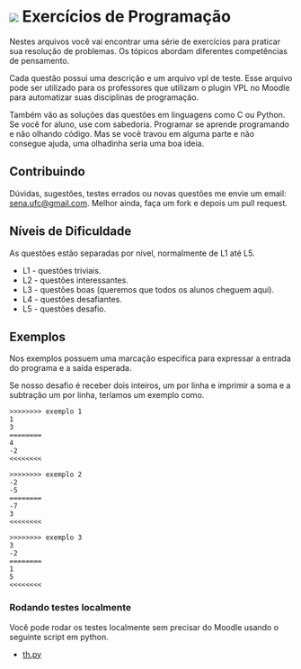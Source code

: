 ![](https:/qxcodefup/assets/raw/master/header.png)
Exercícios de Programação 
=========================

Nestes arquivos você vai encontrar uma série de exercícios para praticar sua
resolução de problemas. Os tópicos abordam diferentes competências de
pensamento.

Cada questão possui uma descrição e um arquivo vpl de teste. Esse arquivo pode
ser utilizado para os professores que utilizam o plugin VPL no Moodle para
automatizar suas disciplinas de programação.

Também vão as soluções das questões em linguagens como C ou Python. Se você
for aluno, use com sabedoria. Programar se aprende programando e não olhando código. Mas se você travou em alguma parte e não consegue ajuda, uma olhadinha seria uma boa ideia.

## Contribuindo

Dúvidas, sugestões, testes errados ou novas questões me envie um email:
sena.ufc@gmail.com. Melhor ainda, faça um fork e depois um pull request.

## Níveis de Dificuldade

As questões estão separadas por nível, normalmente de L1 até L5.

- L1 - questões triviais.
- L2 - questões interessantes.
- L3 - questões boas (queremos que todos os alunos cheguem aqui).
- L4 - questões desafiantes.
- L5 - questões desafio.

## Exemplos

Nos exemplos possuem uma marcação especifica para expressar a entrada do programa e a saída esperada. 

Se nosso desafio é receber dois inteiros, um por linha e imprimir a soma e a subtração um por linha, teríamos um exemplo como.


```
>>>>>>>> exemplo 1
1
3
========
4
-2
<<<<<<<<

>>>>>>>> exemplo 2
-2
-5
========
-7
3
<<<<<<<<

>>>>>>>> exemplo 3
3
-2
========
1
5
<<<<<<<<
```

### Rodando testes localmente

Você pode rodar os testes localmente sem precisar do Moodle usando o seguinte script em python.

- [th.py](https://github.com/senapk/th)
